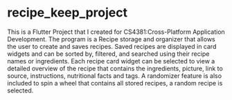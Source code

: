 # recipe_keep_project

This is a Flutter Project that I created for CS4381:Cross-Platform Application Development.
The program is a Recipe storage and organizer that allows the user to create and saves recipes.
Saved recipes are displayed in card widgets and can be sorted by, filtered, and searched using their recipe names or ingredients.
Each recipe card widget can be selected to view a detailed overview of the recipe that contains the ingredients, picture, link to source, instructions, nutritional facts and tags.
A randomizer feature is also included to spin a wheel that contains all stored recipes, a random recipe is selected.

